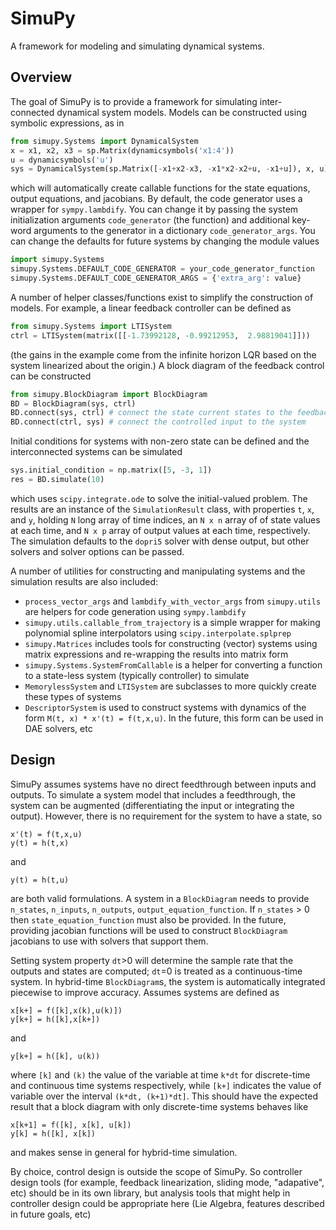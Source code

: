 # SimuPy

A framework for modeling and simulating dynamical systems.

## Overview

The goal of SimuPy is to provide a framework for simulating inter-connected dynamical system models. Models can be constructed using symbolic expressions, as in

```python
from simupy.Systems import DynamicalSystem
x = x1, x2, x3 = sp.Matrix(dynamicsymbols('x1:4'))
u = dynamicsymbols('u')
sys = DynamicalSystem(sp.Matrix([-x1+x2-x3, -x1*x2-x2+u, -x1+u]), x, u)
```

which will automatically create callable functions for the state equations, output equations, and jacobians. By default, the code generator uses a wrapper for ``sympy.lambdify``. You can change it by passing the system initialization arguments ``code_generator`` (the function) and additional key-word arguments to the generator in a dictionary ``code_generator_args``. You can change the defaults for future systems by changing the module values

```python
import simupy.Systems
simupy.Systems.DEFAULT_CODE_GENERATOR = your_code_generator_function
simupy.Systems.DEFAULT_CODE_GENERATOR_ARGS = {'extra_arg': value}
```

A number of helper classes/functions exist to simplify the construction of models. For example, a linear feedback controller can be defined as

```python
from simupy.Systems import LTISystem
ctrl = LTISystem(matrix([[-1.73992128, -0.99212953,  2.98819041]]))
```

(the gains in the example come from the infinite horizon LQR based on the system linearized about the origin.) A block diagram of the feedback control can be constructed

```python
from simupy.BlockDiagram import BlockDiagram
BD = BlockDiagram(sys, ctrl)
BD.connect(sys, ctrl) # connect the state current states to the feedback controller
BD.connect(ctrl, sys) # connect the controlled input to the system
```

Initial conditions for systems with non-zero state can be defined and the interconnected systems can be simulated

```python
sys.initial_condition = np.matrix([5, -3, 1])
res = BD.simulate(10)
```

which uses ``scipy.integrate.ode`` to solve the initial-valued problem. The results are an instance of the ``SimulationResult`` class, with properties ``t``, ``x``, and ``y``, holding ``N`` long array of time indices, an ``N x n`` array of of state values at each time, and ``N x p`` array of output values at each time, respectively. The simulation defaults to the ``dopri5`` solver with dense output, but other solvers and solver options can be passed. 

A number of utilities for constructing and manipulating systems and the simulation results are also included:

- ``process_vector_args`` and ``lambdify_with_vector_args`` from ``simupy.utils`` are helpers for code generation using ``sympy.lambdify``
- ``simupy.utils.callable_from_trajectory`` is a simple wrapper for making polynomial spline interpolators using ``scipy.interpolate.splprep``
- ``simupy.Matrices`` includes tools for constructing (vector) systems using matrix expressions and re-wrapping the results into matrix form
- ``simupy.Systems.SystemFromCallable`` is a helper for converting a function to a state-less system (typically controller) to simulate
- ``MemorylessSystem`` and ``LTISystem`` are subclasses to more quickly create these types of systems
- ``DescriptorSystem`` is used to construct systems with dynamics of the form ``M(t, x) * x'(t) = f(t,x,u)``. In the future, this form can be used in DAE solvers, etc



## Design

SimuPy assumes systems have no direct feedthrough between inputs and outputs. To simulate a system model that includes a feedthrough, the system can be augmented (differentiating the input or integrating the output). However, there is no requirement for the system to have a state, so 

```
x'(t) = f(t,x,u)
y(t) = h(t,x)
```

and 

```
y(t) = h(t,u)
```

are both valid formulations. A system in a ``BlockDiagram`` needs to provide ``n_states``, ``n_inputs``, ``n_outputs``, ``output_equation_function``. If ``n_states`` > 0 then ``state_equation_function`` must also be provided. In the future, providing jacobian functions will be used to construct ``BlockDiagram`` jacobians to use with solvers that support them.

Setting system property ``dt``>0 will determine the sample rate that the outputs and states are computed; ``dt``=0 is treated as a continuous-time system. In hybrid-time ``BlockDiagram``s, the system is automatically integrated piecewise to improve accuracy. Assumes systems are defined as

```
x[k+] = f([k],x(k),u(k)])
y[k+] = h([k],x[k+])
```

and

```
y[k+] = h([k], u(k))
```

where ``[k]`` and ``(k)`` the value of the variable at time ``k*dt`` for discrete-time and continuous time systems respectively, while ``[k+]`` indicates the value of variable over the interval ``(k*dt, (k+1)*dt]``. This should have the expected result that a block diagram with only discrete-time systems behaves like 

```
x[k+1] = f([k], x[k], u[k])
y[k] = h([k], x[k])
```

and makes sense in general for hybrid-time simulation.

By choice, control design is outside the scope of SimuPy. So controller design tools (for example, feedback linearization, sliding mode, "adapative", etc) should be in its own library, but analysis tools that might help in controller design could be appropriate here (Lie Algebra, features described in future goals, etc)


